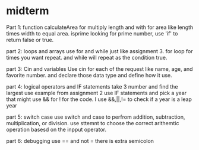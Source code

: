 # midterm

Part 1: function
calculateArea for multiply length and with for area like length times width to equal area. 
isprime looking for prime number, use 'if' to return false or true.

part 2: loops and arrays
use for and while just like assignment 3. for loop for times you want repeat. 
and while will repeat as the condition true.

part 3: Cin and variables 
Use cin for each of the request like name, age, and favorite number.
and declare those data type and define how it use.

part 4: logical operators and IF statements
take 3 number and find the largest use example from assignment 2
use IF statements and pick a year that might use && for ! for the code.
I use &&,||,!= to check if a year is a leap year

part 5: switch case 
use switch and case to perfrom addition, subtraction, multiplication, or division.
use sttemnt to choose the correct arithemtic operation basesd on the inpput operator.

part 6: debugging
use == and not =
there is extra semicolon
